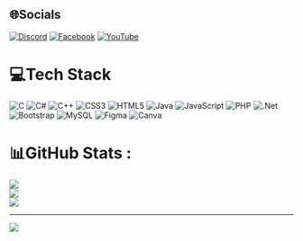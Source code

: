 
## 🌐Socials
[![Discord](https://img.shields.io/badge/Discord-%237289DA.svg?logo=discord&logoColor=white)](https://discord.gg/WpSaHUJJyB) 
[![Facebook](https://img.shields.io/badge/Facebook-%231877F2.svg?logo=Facebook&logoColor=white)](https://www.facebook.com/DinoPeo2810) 
[![YouTube](https://img.shields.io/badge/YouTube-%23FF0000.svg?logo=YouTube&logoColor=white)](https://www.youtube.com/@dinopeo2810) 

# 💻Tech Stack
![C](https://img.shields.io/badge/c-%2300599C.svg?style=flat&logo=c&logoColor=white) ![C#](https://img.shields.io/badge/c%23-%23239120.svg?style=flat&logo=c-sharp&logoColor=white) ![C++](https://img.shields.io/badge/c++-%2300599C.svg?style=flat&logo=c%2B%2B&logoColor=white) ![CSS3](https://img.shields.io/badge/css3-%231572B6.svg?style=flat&logo=css3&logoColor=white) ![HTML5](https://img.shields.io/badge/html5-%23E34F26.svg?style=flat&logo=html5&logoColor=white) ![Java](https://img.shields.io/badge/java-%23ED8B00.svg?style=flat&logo=java&logoColor=white) ![JavaScript](https://img.shields.io/badge/javascript-%23323330.svg?style=flat&logo=javascript&logoColor=%23F7DF1E) ![PHP](https://img.shields.io/badge/php-%23777BB4.svg?style=flat&logo=php&logoColor=white) ![.Net](https://img.shields.io/badge/.NET-5C2D91?style=flat&logo=.net&logoColor=white) ![Bootstrap](https://img.shields.io/badge/bootstrap-%23563D7C.svg?style=flat&logo=bootstrap&logoColor=white) ![MySQL](https://img.shields.io/badge/mysql-%2300f.svg?style=flat&logo=mysql&logoColor=white) 	![Figma](https://img.shields.io/badge/figma-%23F24E1E.svg?style=flat&logo=figma&logoColor=white) ![Canva](https://img.shields.io/badge/Canva-%2300C4CC.svg?style=flat&logo=Canva&logoColor=white)
# 📊GitHub Stats :
![](https://github-readme-stats.vercel.app/api?username=DuyPhatpeo&theme=dracula&hide_border=true&include_all_commits=true&count_private=false)<br/>
![](https://github-readme-streak-stats.herokuapp.com/?user=DuyPhatpeo&theme=dracula&hide_border=true)<br/>
![](https://github-readme-stats.vercel.app/api/top-langs/?username=DuyPhatpeo&theme=dracula&hide_border=true&include_all_commits=true&count_private=false&layout=compact)

---
[![](https://visitcount.itsvg.in/api?id=DuyPhatpeo&icon=0&color=0)](https://visitcount.itsvg.in)
